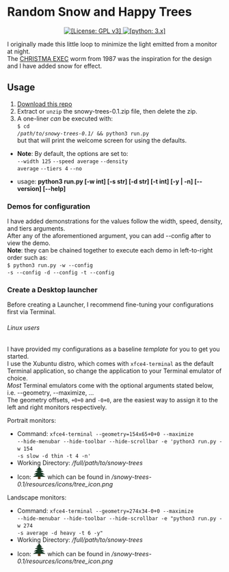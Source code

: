 # Random Snow and Happy Trees

<p align="center">
  <a href="https://www.gnu.org/licenses/gpl-3.0">
    <img src="https://img.shields.io/badge/License-GPLv3-blue.svg"
         alt="[License: GPL v3]" />
  </a>
  <a href="https://www.python.org/downloads/">
    <img src="https://img.shields.io/badge/python-3.x-blue.svg"
         alt="[python: 3.x]" />
  </a>
</p>

I originally made this little loop to minimize the light emitted from a monitor at night.<br>
The [CHRISTMA EXEC](https://en.wikipedia.org/wiki/Christmas_Tree_EXEC) worm from 1987 was the inspiration for the design and I have  added snow for effect.

## Usage ##
 1. [Download this repo](https://github.com/Mas9311/snowy-trees/archive/v0.1.zip) <br>
 1. Extract or <code>unzip</code> the snowy-trees-0.1.zip file, then delete the zip.
 1. A one-liner *can* be executed with:<br>
        <code>$ cd _/path/to/snowy-trees-0.1/_ && python3 run.py</code><br>
        but that will print the welcome screen for using the defaults.<br>
 - **Note**: By default, the options are set to: <br>
          <code>--width 125</code> <code>--speed average</code> <code>--density average</code> <code>--tiers 4</code> <code>--no</code>

 - usage: **python3 run.py \[-w int] \[-s str] \[-d str] \[-t int] \[-y | -n] \[--version] \[--help]**
### Demos for configuration ###

I have added demonstrations for the values follow the width, speed, density, and tiers arguments.<br>
After any of the aforementioned argument, you can add --config after to view the demo.<br>
**Note**: they can be chained together to execute each demo in left-to-right order such as:<br>
<code>$ python3 run.py -w --config -s --config -d --config -t --config</code>

### Create a Desktop launcher ###

Before creating a Launcher, I recommend fine-tuning your configurations first via Terminal.<br>

###### Linux users #####

I have provided my configurations as a baseline *template* for you to get you started.<br>
I use the Xubuntu distro, which comes with <code>xfce4-terminal</code> as the default Terminal application, so change the application to your Terminal emulator of choice.<br>
*Most* Terminal emulators come with the optional arguments stated below, i.e. --geometry, --maximize, ...<br>
The geometry offsets, <code>+0+0</code> and <code>-0+0</code>, are the easiest way to assign it to the left and right monitors respectively.

 Portrait monitors:
 
   - Command: <code>xfce4-terminal --geometry=154x65+0+0 --maximize --hide-menubar --hide-toolbar --hide-scrollbar -e 'python3 run.py -w 154 -s slow -d thin -t 4 -n'</code>
   - Working Directory: _/full/path/to/snowy-trees_
   - Icon: <img src="/resources/icons/tree_icon.png"
                 alt="Snowy Tree icon" 
                 width="30" 
                 height="30" /> which can be found in */snowy-trees-0.1/resources/icons/tree_icon.png*
   
 Landscape monitors: 
 
   - Command: <code>xfce4-terminal --geometry=274x34-0+0 --maximize --hide-menubar --hide-toolbar --hide-scrollbar -e "python3 run.py -w 274 -s average -d heavy -t 6 -y"</code>
   - Working Directory: _/full/path/to/snowy-trees_
   - Icon: <img src="/resources/icons/tree_icon.png"
                 alt="Snowy Tree icon" 
                 width="30" 
                 height="30" /> which can be found in */snowy-trees-0.1/resources/icons/tree_icon.png*
